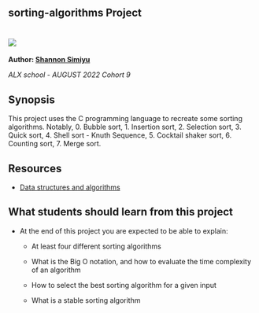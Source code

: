 ## sorting-algorithms Project



# <img src="https://initialcommit.com/img/initialcommit/sorting-algorithms.png">



**Author: [Shannon Simiyu](https://www.linkedin.com/in/shannon-simiyu-660360200/)**



*ALX school - AUGUST 2022 Cohort 9*



## Synopsis



This project uses the C programming language to recreate some sorting algorithms. Notably, 0. Bubble sort, 1. Insertion sort, 2. Selection sort, 3. Quick sort, 4. Shell sort - Knuth Sequence, 5. Cocktail shaker sort, 6. Counting sort, 7. Merge sort. 


## Resources


- [Data structures and algorithms](https://www.youtube.com/watch?v=AT14lCXuMKI&list=PLdo5W4Nhv31bbKJzrsKfMpo_grxuLl8LU&ab_channel=Jenny%27sLecturesCSIT)



## What students should learn from this project



- At the end of this project you are expected to be able to explain:

	- At least four different sorting algorithms

	- What is the Big O notation, and how to evaluate the time complexity of an algorithm

	- How to select the best sorting algorithm for a given input
	
	- What is a stable sorting algorithm
